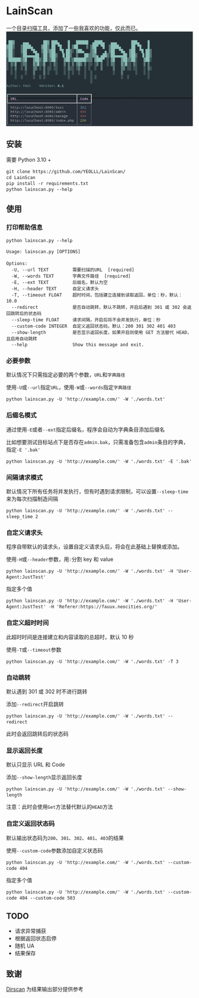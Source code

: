 # LainScan
一个目录扫描工具，添加了一些我喜欢的功能，仅此而已。
![img](images/help.png)

## 安装
需要 Python 3.10 +
```commandline
git clone https://github.com/YEOLLL/LainScan/
cd LainScan
pip install -r requirements.txt
python lainscan.py --help
```

## 使用
### 打印帮助信息
```commandline
python lainscan.py --help
```
```commandline
Usage: lainscan.py [OPTIONS]

Options:
  -U, --url TEXT         需要扫描的URL  [required]
  -W, --words TEXT       字典文件路径  [required]
  -E, --ext TEXT         后缀名，默认为空
  -H, --header TEXT      自定义请求头
  -T, --timeout FLOAT    超时时间，包括建立连接到读取返回，单位：秒，默认：10.0
  --redirect             是否自动跳转，默认不跳转，开启后遇到 301 或 302 会返回跳转后的状态码
  --sleep-time FLOAT     请求间隔，开启后将不会并发执行，单位：秒
  --custom-code INTEGER  自定义返回状态码，默认：200 301 302 401 403
  --show-length          是否显示返回长度，如果开启则使用 GET 方法替代 HEAD，且启用自动跳转
  --help                 Show this message and exit.
```

### 必要参数
默认情况下只需指定必要的两个参数，`URL`和`字典路径`  

使用`-U`或`--url`指定`URL`，使用`-W`或`--words`指定`字典路径`
```commandline
python lainscan.py -U 'http://example.com/' -W './words.txt'
```

### 后缀名模式
通过使用`-E`或者`--ext`指定后缀名，程序会自动为字典条目添加后缀名  

比如想要测试目标站点下是否存在`admin.bak`，只需准备包含`admin`条目的字典，指定`-E '.bak'`
```commandline
python lainscan.py -U 'http://example.com/' -W './words.txt' -E '.bak'
```

### 间隔请求模式
默认情况下所有任务将并发执行，但有时遇到请求限制，可以设置`--sleep-time`来为每次扫描制造间隔
```commandline
python lainscan.py -U 'http://example.com/' -W './words.txt' --sleep_time 2
```

### 自定义请求头
程序自带默认的请求头，设置自定义请求头后，将会在此基础上替换或添加。

使用`-H`或`--header`参数，用`:`分割 key 和 value
```commandline
python lainscan.py -U 'http://example.com/' -W './words.txt' -H 'User-Agent:JustTest'
```
指定多个值
```commandline
python lainscan.py -U 'http://example.com/' -W './words.txt' -H 'User-Agent:JustTest' -H 'Referer:https://fauux.neocities.org/'
```

### 自定义超时时间
此超时时间是连接建立和内容读取的总超时，默认 10 秒  

使用`-T`或`--timeout`参数
```commandline
python lainscan.py -U 'http://example.com/' -W './words.txt' -T 3
```

### 自动跳转
默认遇到 301 或 302 时不进行跳转  

添加`--redirect`开启跳转
```commandline
python lainscan.py -U 'http://example.com/' -W './words.txt' --redirect
```
此时会返回跳转后的状态码

### 显示返回长度
默认只显示 URL 和 Code  

添加`--show-length`显示返回长度
```commandline
python lainscan.py -U 'http://example.com/' -W './words.txt' --show-length
```
注意：此时会使用`Get`方法替代默认的`HEAD`方法

### 自定义返回状态码
默认输出状态码为`200`、`301`、`302`、`401`、`403`的结果  

使用`--custom-code`参数添加自定义状态码
```commandline
python lainscan.py -U 'http://example.com/' -W './words.txt' --custom-code 404
```
指定多个值
```commandline
python lainscan.py -U 'http://example.com/' -W './words.txt' --custom-code 404 --custom-code 503
```

## TODO
* 请求异常捕获
* 根据返回状态启停
* 随机 UA
* 结果保存

## 致谢
[Dirscan](https://github.com/j3ers3/Dirscan) 为结果输出部分提供参考
